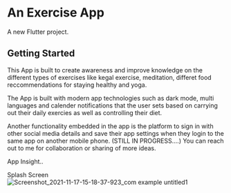 # An Exercise App

A new Flutter project.

## Getting Started

This App is built to create awareness and improve knowledge on the different types of exercises like kegal exercise, meditation, differet food reccommendations for staying healthy and yoga. 

The App is built with modern app technologies such as dark mode, multi languages and calender notifications that the user sets based on carrying out their daily exercies as well as controlling their diet.

Another functionality embedded in the app is the platform to sign in with other social media details and save their app settings when they login to the same app on another mobile phone.
(STILL IN PROGRESS....)
You can reach out to me for collaboration or sharing of more ideas. 

App Insight..

Splash Screen 
![Screenshot_2021-11-17-15-18-37-923_com example untitled1](https://user-images.githubusercontent.com/83707761/142219248-7a15d479-52ba-4216-b376-e7c033f6668e.jpg)
